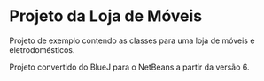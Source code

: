 # Projeto da Loja de Móveis

Projeto de exemplo contendo as classes para uma loja de móveis e eletrodomésticos. 

Projeto convertido do BlueJ para o NetBeans a partir da versão 6.
